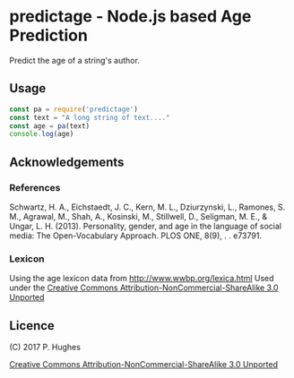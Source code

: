 # predictage - Node.js based Age Prediction

Predict the age of a string's author.

## Usage
```Javascript
const pa = require('predictage')
const text = "A long string of text...."
const age = pa(text)
console.log(age)
```

## Acknowledgements

### References
Schwartz, H. A., Eichstaedt, J. C., Kern, M. L., Dziurzynski, L., Ramones, S. M., Agrawal, M., Shah, A., Kosinski, M., Stillwell, D., Seligman, M. E., & Ungar, L. H. (2013). Personality, gender, and age in the language of social media: The Open-Vocabulary Approach. PLOS ONE, 8(9), . . e73791.

### Lexicon
Using the age lexicon data from http://www.wwbp.org/lexica.html
Used under the [Creative Commons Attribution-NonCommercial-ShareAlike 3.0 Unported](http://creativecommons.org/licenses/by-nc-sa/3.0/)

## Licence
(C) 2017 P. Hughes

[Creative Commons Attribution-NonCommercial-ShareAlike 3.0 Unported](http://creativecommons.org/licenses/by-nc-sa/3.0/)
